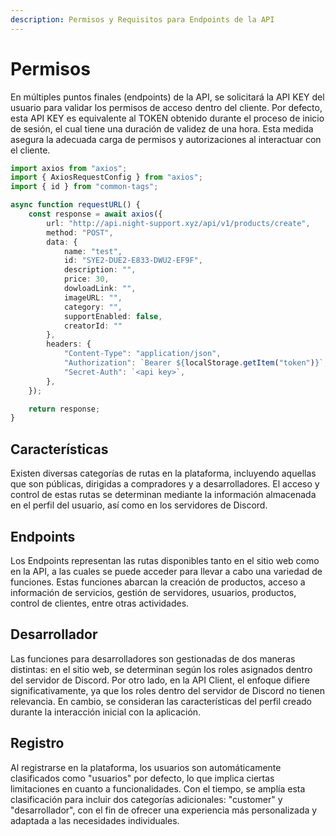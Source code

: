 ```yaml
---
description: Permisos y Requisitos para Endpoints de la API
---
```


# Permisos

En múltiples puntos finales (endpoints) de la API, se solicitará la API KEY del usuario para validar los permisos de acceso dentro del cliente. Por defecto, esta API KEY es equivalente al TOKEN obtenido durante el proceso de inicio de sesión, el cual tiene una duración de validez de una hora. Esta medida asegura la adecuada carga de permisos y autorizaciones al interactuar con el cliente.

```typescript
import axios from "axios";
import { AxiosRequestConfig } from "axios";
import { id } from "common-tags";

async function requestURL() {
	const response = await axios({
		url: "http://api.night-support.xyz/api/v1/products/create",
		method: "POST",
		data: {
			name: "test",
			id: "SYE2-DUE2-E833-DWU2-EF9F",
			description: "",
			price: 30,
			dowloadLink: "",
			imageURL: "",
			category: "",
			supportEnabled: false,
			creatorId: ""
		},
		headers: {
			"Content-Type": "application/json",
			"Authorization": `Bearer ${localStorage.getItem("token")}`,
			"Secret-Auth": `<api key>`,
		},
	});

	return response;
}
```

## Características

Existen diversas categorías de rutas en la plataforma, incluyendo aquellas que son públicas, dirigidas a compradores y a desarrolladores. El acceso y control de estas rutas se determinan mediante la información almacenada en el perfil del usuario, así como en los servidores de Discord.

## Endpoints

Los Endpoints representan las rutas disponibles tanto en el sitio web como en la API, a las cuales se puede acceder para llevar a cabo una variedad de funciones. Estas funciones abarcan la creación de productos, acceso a información de servicios, gestión de servidores, usuarios, productos, control de clientes, entre otras actividades.

## Desarrollador

Las funciones para desarrolladores son gestionadas de dos maneras distintas: en el sitio web, se determinan según los roles asignados dentro del servidor de Discord. Por otro lado, en la API Client, el enfoque difiere significativamente, ya que los roles dentro del servidor de Discord no tienen relevancia. En cambio, se consideran las características del perfil creado durante la interacción inicial con la aplicación.

## Registro

Al registrarse en la plataforma, los usuarios son automáticamente clasificados como "usuarios" por defecto, lo que implica ciertas limitaciones en cuanto a funcionalidades. Con el tiempo, se amplía esta clasificación para incluir dos categorías adicionales: "customer" y "desarrollador", con el fin de ofrecer una experiencia más personalizada y adaptada a las necesidades individuales.
